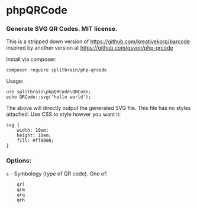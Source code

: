 # phpQRCode

### Generate SVG QR Codes. MIT license.

This is a stripped down version of https://github.com/kreativekorp/barcode inspired by another version at https://github.com/psyon/php-qrcode


Install via composer:

```
composer require splitbrain/php-qrcode
```

Usage:

```
use splitbrain\phpQRCode\QRCode;
echo QRCode::svg('hello world');
```

The above will directly output the generated SVG file. This file has no styles attached. Use CSS to style howver you want it:

```
svg {
    width: 10em;
    height: 10em;
    fill: #ff0000;
}
```


### Options:
`s` - Symbology (type of QR code). One of:
```
    qrl
    qrm
    qrq
    qrh
```
